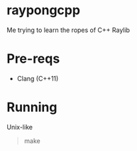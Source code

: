 # raypongcpp
 Me trying to learn the ropes of C++ Raylib

# Pre-reqs

- Clang (C++11)

# Running

Unix-like
> make